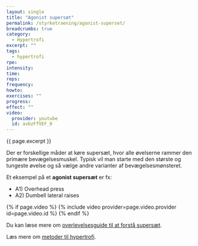 ```yaml
---
layout: single
title: "Agonist supersæt"
permalink: /styrketraening/agonist-superset/
breadcrumbs: true
category:
  - Hypertrofi
excerpt: ""
tags:
  - hypertrofi
rpe: 
intensity: 
time: 
reps: 
frequency: 
howto:
exercises: ""
progress:
effect: ""
video:
  provider: youtube
  id: avbzFfVEF_0
---
```


{{ page.excerpt }}

Der er forskellige måder at køre supersæt, hvor alle øvelserne rammer den primære bevægelsesmuskel. Typisk vil man starte med den største og tungeste øvelse og så vælge andre varianter af bevægelsesmønsteret.

Et eksempel på et **agonist supersæt** er fx:

- A1) Overhead press
- A2) Dumbell lateral raises

{% if page.video %}
  {% include video provider=page.video.provider id=page.video.id %}
{% endif %}

Du kan læse mere om [overlevelsesguide til at forstå supersæt](/guide-superset/).


Læs mere om [metoder til hypertrofi](/hypertrofi-metoder/).
